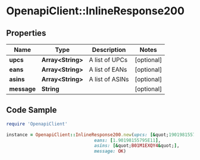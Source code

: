 # OpenapiClient::InlineResponse200

## Properties

Name | Type | Description | Notes
------------ | ------------- | ------------- | -------------
**upcs** | **Array&lt;String&gt;** | A list of UPCs | [optional] 
**eans** | **Array&lt;String&gt;** | A list of EANs | [optional] 
**asins** | **Array&lt;String&gt;** | A list of ASINs | [optional] 
**message** | **String** |  | [optional] 

## Code Sample

```ruby
require 'OpenapiClient'

instance = OpenapiClient::InlineResponse200.new(upcs: [&quot;190198155795&quot;],
                                 eans: [1.90198155795E11],
                                 asins: [&quot;B01M1EXQY4&quot;],
                                 message: OK)
```


